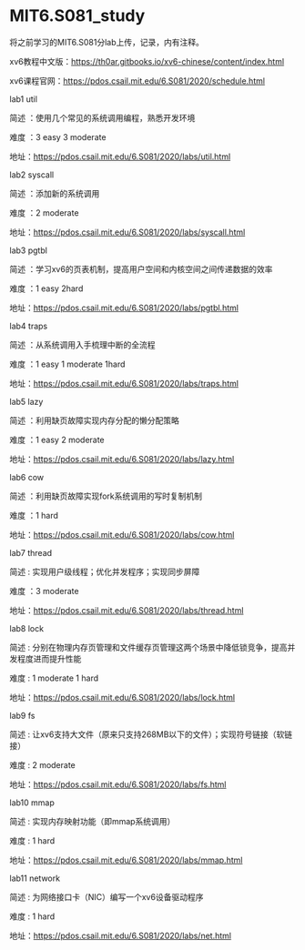 # MIT6.S081_study
将之前学习的MIT6.S081分lab上传，记录，内有注释。

xv6教程中文版：https://th0ar.gitbooks.io/xv6-chinese/content/index.html

xv6课程官网：https://pdos.csail.mit.edu/6.S081/2020/schedule.html

lab1 util

简述 ：使⽤⼏个常⻅的系统调⽤编程，熟悉开发环境

难度 ：3 easy 3 moderate

地址：https://pdos.csail.mit.edu/6.S081/2020/labs/util.html


lab2 syscall

简述 ：添加新的系统调⽤

难度 ：2 moderate

地址：https://pdos.csail.mit.edu/6.S081/2020/labs/syscall.html

lab3 pgtbl

简述 ：学习xv6的⻚表机制，提⾼⽤户空间和内核空间之间传递数据的效率

难度 ：1 easy 2hard

地址：https://pdos.csail.mit.edu/6.S081/2020/labs/pgtbl.html

lab4 traps

简述 ：从系统调⽤⼊⼿梳理中断的全流程

难度 ：1 easy 1 moderate 1hard

地址：https://pdos.csail.mit.edu/6.S081/2020/labs/traps.html

lab5 lazy

简述 ：利⽤缺⻚故障实现内存分配的懒分配策略

难度 ：1 easy 2 moderate 

地址：https://pdos.csail.mit.edu/6.S081/2020/labs/lazy.html

lab6 cow

简述 ：利⽤缺⻚故障实现fork系统调⽤的写时复制机制

难度 ：1 hard

地址：https://pdos.csail.mit.edu/6.S081/2020/labs/cow.html

lab7 thread

简述 : 实现⽤户级线程；优化并发程序；实现同步屏障

难度 ：3 moderate

地址：https://pdos.csail.mit.edu/6.S081/2020/labs/thread.html

lab8 lock

简述 : 分别在物理内存⻚管理和⽂件缓存⻚管理这两个场景中降低锁竞争，提⾼并发程度进⽽提升性能

难度 : 1 moderate 1 hard

地址：https://pdos.csail.mit.edu/6.S081/2020/labs/lock.html

lab9 fs

简述 : 让xv6⽀持⼤⽂件（原来只⽀持268MB以下的⽂件）；实现符号链接（软链接）

难度 : 2 moderate

地址：https://pdos.csail.mit.edu/6.S081/2020/labs/fs.html

lab10 mmap

简述 : 实现内存映射功能（即mmap系统调⽤）

难度 : 1 hard

地址：https://pdos.csail.mit.edu/6.S081/2020/labs/mmap.html

lab11 network

简述 : 为⽹络接⼝卡（NIC）编写⼀个xv6设备驱动程序

难度 : 1 hard

地址：https://pdos.csail.mit.edu/6.S081/2020/labs/net.html

